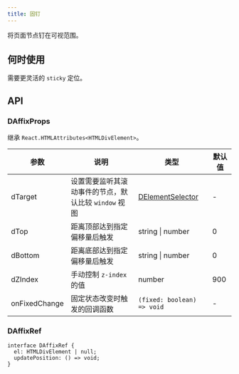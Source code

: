 ```yaml
---
title: 固钉
---
```


将页面节点钉在可视范围。

## 何时使用

需要更灵活的 `sticky` 定位。

## API

### DAffixProps

继承 `React.HTMLAttributes<HTMLDivElement>`。

<!-- prettier-ignore-start -->
| 参数 | 说明 | 类型 | 默认值 | 
| --- | --- | --- | --- | 
| dTarget | 设置需要监听其滚动事件的节点，默认比较 `window` 视图 | [DElementSelector](/components/Interface#DElementSelector) | - |
| dTop | 距离顶部达到指定偏移量后触发 | string \| number | 0 |
| dBottom | 距离底部达到指定偏移量后触发 | string \| number | 0 |
| dZIndex | 手动控制 `z-index` 的值 | number | 900 |
| onFixedChange | 固定状态改变时触发的回调函数 | `(fixed: boolean) => void` | - | 
<!-- prettier-ignore-end -->

### DAffixRef

```tsx
interface DAffixRef {
  el: HTMLDivElement | null;
  updatePosition: () => void;
}
```
